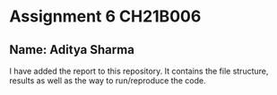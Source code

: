 # Assignment 6 CH21B006

## Name: Aditya Sharma

I have added the report to this repository. It contains the file structure, results as well as the way to run/reproduce the code.

